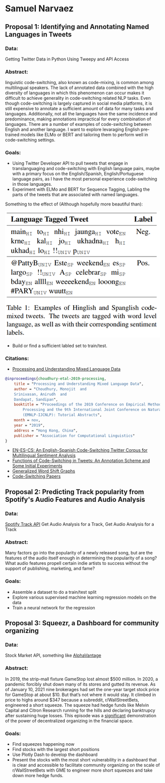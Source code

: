 # Samuel Narvaez

## Proposal 1: Identifying and Annotating Named Languages in Tweets
### Data: 
Getting Twitter Data in Python Using Tweepy and API Access
### Abstract:

linguistic code-switching, also known as code-mixing, is common among multilingual speakers. The lack of annotated data combined with the high diversity of languages in which this phenomenon can occur makes it difficult to achieve generality in code-switching related NLP tasks. Even though code-switching is largely captured in social media platforms, it is still expensive to annotate a sufficient amount of data for many tasks and languages. Additionally, not all the languages have the same incidence and predominance, making annotations impractical for every combination of languages. There are a number of examples of code-switching between English and another language. I want to explore levaraging English pre-trained models like ELMo or BERT and tailoring them to perform well in code-switching settings. 

### Goals:
* Using Twitter Developer API to pull tweets that engage in translanguaging and code-switching with English language pairs, maybe with a primary focus on the English/Spanish, English/Portuguese language pairs, as I have the most personal experience code-switching in those languages. 
* Experiment with ELMo and BERT for Sequence Tagging, Labling the parts of the tweets that are associated with named languages. 

Something to the effect of (Although hopefully more beautiful than):


![](media/sentimix_table.png)
* Build or find a sufficient labled set to train/test. 

### Citations:
* [Processing and Understanding Mixed Language Data](https://genius1237.github.io/emnlp19_tut/)
```bibtex
@inproceedings{choudhury-etal-2019-processing,
    title = "Processing and Understanding Mixed Language Data",
    author = "Choudhury, Monojit  and
    Srinivasan, Anirudh  and
    Dandapat, Sandipan",
    booktitle = "Proceedings of the 2019 Conference on Empirical Methods in Natural Language
        Processing and the 9th International Joint Conference on Natural Language Processing
        (EMNLP-IJCNLP): Tutorial Abstracts",
    month = nov,
    year = "2019",
    address = "Hong Kong, China",
    publisher = "Association for Computational Linguistics"
}
```
* [EN-ES-CS: An English-Spanish Code-Switching Twitter Corpus for Multilingual Sentiment Analysis](https://www.aclweb.org/anthology/L16-1655.pdf)
* [Functions of Code-Switching in Tweets: An Annotation Scheme and Some Initial Experiments](https://www.aclweb.org/anthology/L16-1260.pdf)
* [Generalized Word Shift Graphs](https://epjdatascience.springeropen.com/articles/10.1140/epjds/s13688-021-00260-3)
* [Code-Switching Papers](https://github.com/gentaiscool/code-switching-papers)

## Proposal 2: Predicting Track popularity from Spotify's Audio Features and Audio Analysis
### Data:
[Spotify Track API](https://developer.spotify.com/documentation/web-api/reference/#category-tracks)
Get Audio Analysis for a Track, Get Audio Analysis for a Track
### Abstract:
Many factors go into the popularity of a newly released song, but are the features of the audio itself enough in determining the popularity of a song? What audio features propell certain indie artists to success without the support of publishing, marketing, and fame?
### Goals:
* Assemble a dataset to do a train/test split 
* Explore various supervised machine learning regression models on the data
* Train a neural network for the regression

## Proposal 3: Squeezr, a Dashboard for community organizing
### Data: 
Stock Market API, something like [AlphaVantage](https://www.alphavantage.co)
### Abstract:
In 2019, the strip-mall fixture GameStop lost almost $500 million. In 2020, a pandemic forcibly shut down many of its stores and gutted its revenue. As of January 10, 2021 nine brokerages had set the one-year target stock price for GameStop at about $10. But that’s not where it would stay. It climbed in price to highs around $347 because a subreddit, r/WallStreetBets, engineered a short squeeze. The squeeze had hedge funds like Melvin Capital and Citron Research running for the hills and declaring banktrupcy after sustaining huge losses. This episode was a [significant](https://www.reddit.com/r/wallstreetbets/comments/l7bpf5/30_seconds_from_triggering_market_nuclear_bomb/) demonstration of the power of decentralized organizing in the financial space. 
### Goals:
* Find squeezes happening now
* Find stocks with the largest short positions
* Use Plotly Dash to develop the dashboard
* Present the stocks with the most short vulnerability in a dashboard that is clear and accessible to facilitate community organizing on the scale of r/WallStreetBets with GME to engineer more short squeezes and take down more hedge funds.
